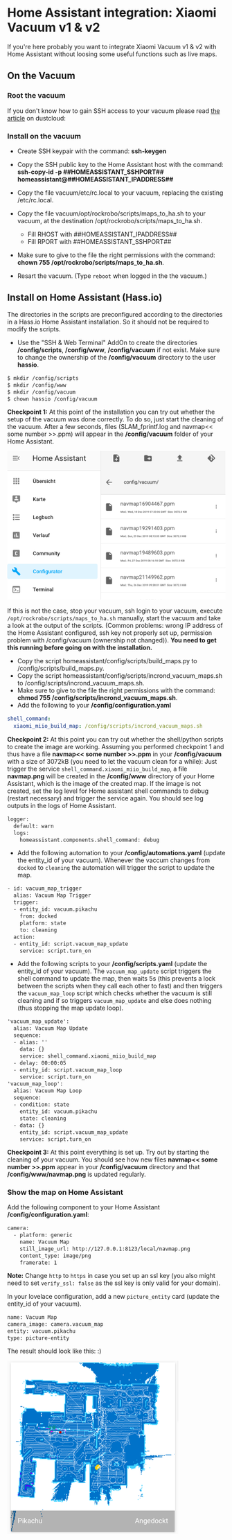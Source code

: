 # Home Assistant integration: Xiaomi Vacuum v1 & v2

If you're here probably you want to integrate Xiaomi Vacuum v1 & v2 with Home Assistant without loosing some useful functions such as live maps.


## On the Vacuum

### Root the vacuum

If you don't know how to gain SSH access to your vacuum please read [the article](https://github.com/dgiese/dustcloud/wiki/VacuumRobots-manual-update-root-Howto) on dustcloud:


### Install on the vacuum

- Create SSH keypair with the command: **ssh-keygen**

- Copy the SSH public key to the Home Assistant host with the command: **ssh-copy-id -p ##HOMEASSISTANT_SSHPORT## homeassistant@##HOMEASSISTANT_IPADDRESS##**

- Copy the file vacuum/etc/rc.local to your vacuum, replacing the existing /etc/rc.local.

- Copy the file vacuum/opt/rockrobo/scripts/maps_to_ha.sh to your vacuum, at the destination /opt/rockrobo/scripts/maps_to_ha.sh.
    * Fill RHOST with ##HOMEASSISTANT_IPADDRESS##
    * Fill RPORT with ##HOMEASSISTANT_SSHPORT##

- Make sure to give to the file the right permissions with the command: **chown 755 /opt/rockrobo/scripts/maps_to_ha.sh**.
- Resart the vacuum. (Type `reboot` when logged in the the vacuum.)

## Install on Home Assistant (Hass.io)

The directories in the scripts are preconfigured according to the directories in a Hass.io Home Assistant installation. So it should not be required to modify the scripts.

- Use the "SSH & Web Terminal" AddOn to create the directories **/config/scripts**, **/config/www**, **/config/vacuum** if not exist. Make sure to change the ownership of the **/config/vacuum** directory to the user **hassio**.
```
$ mkdir /config/scripts
$ mkdir /config/www
$ mkdir /config/vacuum
$ chown hassio /config/vacuum
```
**Checkpoint 1:** At this point of the installation you can try out whether the setup of the vacuum was done correctly. To do so, just start the cleaning of the vacuum. After a few seconds, files (SLAM_fprintf.log and navmap<< some number >>.ppm) will appear in the **/config/vacuum** folder of your Home Assistant.

![Image of Vacuum folder](/images/vacuum_folder.png?raw=true)

If this is not the case, stop your vacuum, ssh login to your vacuum, execute `/opt/rockrobo/scripts/maps_to_ha.sh` manually, start the vacuum and take a look at the output of the scripts. (Common problems: wrong IP address of the Home Assistant configured, ssh key not properly set up, permission problem with /config/vacuum (ownership not changed)). 
**You need to get this running before going on with the installation.**

- Copy the script homeassistant/config/scripts/build_maps.py to /config/scripts/build_maps.py.
- Copy the script homeassistant/config/scripts/incrond_vacuum_maps.sh to /config/scripts/incrond_vacuum_maps.sh.
- Make sure to give to the file the right permissions with the command: **chmod 755 /config/scripts/incrond_vacuum_maps.sh**.
- Add the following to your **/config/configuration.yaml**
```yaml
shell_command:
  xiaomi_miio_build_map: /config/scripts/incrond_vacuum_maps.sh
```

**Checkpoint 2:** At this point you can try out whether the shell/python scripts to create the image are working. Assuming you performed checkpoint 1 and thus have a file **navmap<< some number >>.ppm** in your **/config/vacuum** with a size of 3072kB (you need to let the vacuum clean for a while): Just trigger the service `shell_command.xiaomi_miio_build_map`, a file **navmap.png** will be created in the **/config/www** directory of your Home Assistant, which is the image of the created map.
If the image is not created, set the log level for Home assistant shell commands to debug (restart necessary) and trigger the service again. You should see log outputs in the logs of Home Assistant.
```
logger:
  default: warn
  logs:
    homeassistant.components.shell_command: debug
```
- Add the following automation to your **/config/automations.yaml** (update the entity_id of your vacuum). Whenever the vaccum changes from `docked` to `cleaning` the automation will trigger the script to update the map.
```
- id: vacuum_map_trigger
  alias: Vacuum Map Trigger
  trigger:
  - entity_id: vacuum.pikachu
    from: docked
    platform: state
    to: cleaning
  action:
  - entity_id: script.vacuum_map_update
    service: script.turn_on
```
- Add the following scripts to your **/config/scripts.yaml** (update the entity_id of your vacuum). The `vacuum_map_update` script triggers the shell command to update the map, then waits 5s (this prevents a lock between the scripts when they call each other to fast) and then triggers the `vacuum_map_loop` script which checks whether the vacuum is still cleaning and if so triggers `vacuum_map_update` and else does nothing (thus stopping the map update loop).
```
'vacuum_map_update':
  alias: Vacuum Map Update
  sequence:
  - alias: ''
    data: {}
    service: shell_command.xiaomi_miio_build_map
  - delay: 00:00:05
  - entity_id: script.vacuum_map_loop
    service: script.turn_on
'vacuum_map_loop':
  alias: Vacuum Map Loop
  sequence:
  - condition: state
    entity_id: vacuum.pikachu
    state: cleaning
  - data: {}
    entity_id: script.vacuum_map_update
    service: script.turn_on
```

**Checkpoint 3:** At this point everything is set up. Try out by starting the cleaning of your vacuum. You should see how new files **navmap<< some number >>.ppm** appear in your **/config/vacuum** directory and that **/config/www/navmap.png** is updated regularly. 

### Show the map on Home Assistant

Add the following component to your Home Assistant **/config/configuration.yaml**:

```
camera:
  - platform: generic
    name: Vacuum Map
    still_image_url: http://127.0.0.1:8123/local/navmap.png
    content_type: image/png
    framerate: 1
```
**Note:** Change `http` to `https` in case you set up an ssl key (you also might need to set `verify_ssl: false` as the ssl key is only valid for your domain).

In your lovelace configuration, add a new `picture_entity` card (update the entity_id of your vacuum).
```
name: Vacuum Map
camera_image: camera.vacuum_map
entity: vacuum.pikachu
type: picture-entity
```
The result should look like this: :)

![Image of Vacuum map](/images/vacuum_map.png?raw=true)
